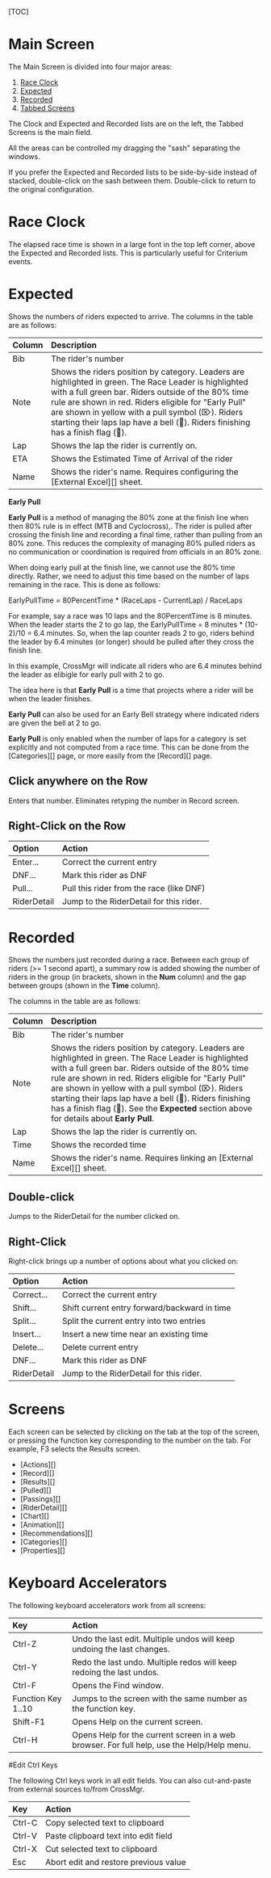 [TOC]

# Main Screen
The Main Screen is divided into four major areas:

1. [Race Clock](#race-clock)
1. [Expected](#expected)
1. [Recorded](#recorded)
1. [Tabbed Screens](#screens)

The Clock and Expected and Recorded lists are on the left, the Tabbed Screens is the main field.

All the areas can be controlled my dragging the "sash" separating the windows.

If you prefer the Expected and Recorded lists to be side-by-side instead of stacked, double-click on the sash between them.  Double-click to return to the original configuration.

# Race Clock
The elapsed race time is shown in a large font in the top left corner, above the Expected and Recorded lists.  This is particularly useful for Criterium events.

# Expected
Shows the numbers of riders expected to arrive.  The columns in the table are as follows:

Column|Description
:-----|:----------
Bib|The rider's number
Note|Shows the riders position by category.  Leaders are highlighted in green.  The Race Leader is highlighted with a full green bar.  Riders outside of the 80% time rule are shown in red.  Riders eligible for "Early Pull" are shown in yellow with a pull symbol (⌦).  Riders starting their laps lap have a bell (🔔).  Riders finishing has a finish flag (🏁).
Lap|Shows the lap the rider is currently on.
ETA|Shows the Estimated Time of Arrival of the rider
Name|Shows the rider's name.  Requires configuring the [External Excel][] sheet.

__Early Pull__

__Early Pull__ is a method of managing the 80% zone at the finish line when then 80% rule is in effect (MTB and Cyclocross),.
The rider is pulled after crossing the finish line and recording a final time, rather than pulling from an 80% zone.
This reduces the complexity of managing 80% pulled riders as no communication or coordination is required from officials in an 80% zone.

When doing early pull at the finish line, we cannot use the 80% time directly.  Rather, we need to adjust this time based on the number of laps remaining in the race.
This is done as follows:

EarlyPullTime = 80PercentTime * (RaceLaps - CurrentLap) / RaceLaps

For example, say a race was 10 laps and the 80PercentTime is 8 minutes.  When the leader starts the 2 to go lap, the EarlyPullTime = 8 minutes * (10-2)/10 = 6.4 minutes.
So, when the lap counter reads 2 to go, riders behind the leader by 6.4 minutes (or longer) should be pulled after they cross the finish line.

In this example, CrossMgr will indicate all riders who are 6.4 minutes behind the leader as elibigle for early pull with 2 to go.

The idea here is that __Early Pull__ is a time that projects where a rider will be when the leader finishes.

__Early Pull__ can also be used for an Early Bell strategy where indicated riders are given the bell at 2 to go.

__Early Pull__ is only enabled when the number of laps for a category is set explicitly and not computed from a race time.
This can be done from the [Categories][] page, or more easily from the [Record][] page.

## Click anywhere on the Row
Enters that number.  Eliminates retyping the number in Record screen.

## Right-Click on the Row

Option|Action
:-----|:-----
Enter...|Correct the current entry
DNF...|Mark this rider as DNF
Pull...|Pull this rider from the race (like DNF)
RiderDetail|Jump to the RiderDetail for this rider.

# Recorded
Shows the numbers just recorded during a race.  Between each group of riders (>= 1 second apart), a summary row is added showing the number of riders in the group (in brackets, shown in the __Num__ column) and the gap between groups (shown in the __Time__ column).

The columns in the table are as follows:

Column|Description
:-----|:----------
Bib|The rider's number
Note|Shows the riders position by category.  Leaders are highlighted in green.  The Race Leader is highlighted with a full green bar.  Riders outside of the 80% time rule are shown in red.  Riders eligible for "Early Pull" are shown in yellow with a pull symbol (⌦).  Riders starting their laps lap have a bell (🔔).  Riders finishing has a finish flag (🏁).  See the __Expected__ section above for details about __Early Pull__.
Lap|Shows the lap the rider is currently on.
Time|Shows the recorded time
Name|Shows the rider's name.  Requires linking an [External Excel][] sheet.

## Double-click
Jumps to the RiderDetail for the number clicked on.

## Right-Click
Right-click brings up a number of options about what you clicked on:

Option|Action
:-----|:-----
Correct...|Correct the current entry
Shift...|Shift current entry forward/backward in time
Split...|Split the current entry into two entries
Insert...|Insert a new time near an existing time
Delete...|Delete current entry
DNF...|Mark this rider as DNF
RiderDetail|Jump to the RiderDetail for this rider.

# Screens

Each screen can be selected by clicking on the tab at the top of the screen, or pressing the function key corresponding to the number on the tab.
For example, F3 selects the Results screen.

* [Actions][]
* [Record][]
* [Results][]
* [Pulled][]
* [Passings][]
* [RiderDetail][]
* [Chart][]
* [Animation][]
* [Recommendations][]
* [Categories][]
* [Properties][]

# Keyboard Accelerators

The following keyboard accelerators work from all screens:

Key|Action
:--|:-----
Ctrl-Z|Undo the last edit.  Multiple undos will keep undoing the last changes.
Ctrl-Y|Redo the last undo.  Multiple redos will keep redoing the last undos.
Ctrl-F|Opens the Find window.
Function Key 1..10|Jumps to the screen with the same number as the function key.
Shift-F1|Opens Help on the current screen.
Ctrl-H|Opens Help for the current screen in a web browser.  For full help, use the Help/Help menu.

#Edit Ctrl Keys

The following Ctrl keys work in all edit fields.  You can also cut-and-paste from external sources to/from CrossMgr.

Key|Action
:--|:-----
Ctrl-C|Copy selected text to clipboard
Ctrl-V|Paste clipboard text into edit field
Ctrl-X|Cut selected text to clipboard
Esc|Abort edit and restore previous value
